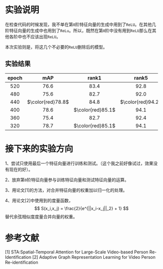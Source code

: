 # 实验说明

在检查代码的时候发现，我不单在第`0`阶特征向量的生成中用到了`ReLU`。在其他几阶特征向量的生成中也用到了`ReLu`。所以，既然在第`0`阶中没有用到`ReLU`那么在其他各阶中也不应该出现`ReLU`。

本次实验则是，将这几个不必要的`ReLU`删除后的模型。

## 实验结果

|epoch|mAP|rank1|rank5|
|:--:|:--:|:--:|:--:|
|520|76.6|83.4|92.8|
|480|75.6|82.7|92.0|
|440|$\color{red}78.8$|84.8|$\color{red}94.2$|
|400|78.6|$\color{red}85.1$|94.1|
|360|75.4|82.7|92.4|
|320|78.7|$\color{red}85.1$|94.1|


# 接下来的实验方向

1、尝试只使用最后一个特征向量进行训练和测试。（这个我之前好像试过，效果没有现在的好）。

2、放弃第`0`阶特征向量参与训练特征向量和测试特征向量的运算。

3、用论文[1]的方法，对合并特征向量的权重加以归一化的处理。

4、用论文[2]中使用到的度量函数，
$$
S(x_i,x_j) = \frac{2}{e^{||x_i-x_j||_2} + 1}
$$
替代余弦相似度度量合并向量的权重。


# 参考文献

[1] STA:Spatial-Temporal Attention for Large-Scale Video-based Person Re-Identification
[2] Adaptive Graph Representation Learning for Video Person Re-identification
